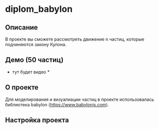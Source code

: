 # diplom_babylon
## Описание

В проекте вы сможете рассмотреть движение n частиц, которые подчиняются закону Кулона.

## Демо (50 частиц)
* тут будет видео *

## О проекте
Для моделирования и визуалиации частиц в проекте использовалась библиотека babylon (https://www.babylonjs.com).

## Настройка проекта
